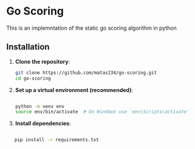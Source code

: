# Go Scoring 

This is an implemntation of the static go scoring algorithm in python

## Installation

1. **Clone the repository**:

   ```bash
   git clone https://github.com/matas234/go-scoring.git
   cd go-scoring

2. **Set up a virtual environment (recommended)**:

    ```bash

   python -m venv env
   source env/bin/activate  # On Windows use `env\Scripts\activate`

3. **Install dependencies**:

```bash

   pip install -r requirements.txt
